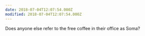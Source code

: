 ```yaml
---
date: 2018-07-04T12:07:54.000Z
modified: 2018-07-04T12:07:54.000Z
---
```


  Does anyone else refer to the free coffee in their office as Soma?

